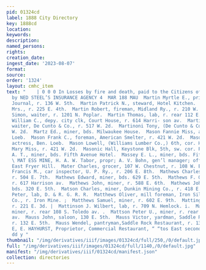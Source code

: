```yaml
---
pid: 01324cd
label: 1888 City Directory
key: 1888cd
location: 
keywords: 
description: 
named_persons: 
rights: 
creation_date: 
ingest_date: '2023-08-07'
format: 
source: 
order: '1324'
layout: cmhc_item
text: "    | 0 0 0 In Losses by fire and death, paid to the Citizens of 5 ) Leadville
  by NED STEEL’S INSURANCE AGENCY 4  MAR 188 MAU  Martin Myrtle E., printer, Leadville
  Journal, r. 136 W. 5th.  Martin Patrick N., steward, Hotel Kitchen.  Martin P. M.
  Mrs., r. 225 E. 4th.  Martin Robert, fireman, Midland Ry., r. 210 W. 4th.  Martin
  Simon, waiter, r. 1201 N. Poplar.  Martin Thomas, lab, r. rear 112 E. 4th.  Martin
  William C., depy. city clk, Court House, r. 614 Harri- son av.  Martinelli James,
  waiter, De Cunto & Co., r. 517 W. 2d.  Martinoni Tony, (De Cunto & Co.,) r. 106
  W. 2d.  Martz Ed., miner, bds. Milwaukee House.  Mason Fannie Miss, actress, Ben.
  Loeb.  Mason Frank C., foreman, American Smelter, r. 421 W. 2d.  Mason Lillie Miss,
  actress, Ben. Loeb.  Mason Lowell, (Williams Lumber Co.,) 6th, cor. Hemlock.  Mason
  Mary Miss, r. 421 W. 2d.  Masonic Hall, Keystone Blk, 5th, sw. cor. Poplar.  Massey
  A. T., miner, bds. Fifth Avenue Hotel.  Massey E. L., miner, bds. Fifth Avenue Hotel.
  \ MAT ESS MINE, H. A. W. Tabor, propr; A. V. Bohn, gen’l manager; office and mine,
  East Fryer Hill.  Mater Charles, grocer, 107 W. Chestnut, r. 108 W. Elm.  Mather
  Francis M., car inspector, U. P. Ry., r. 206 E. 8th.  Mathews Charles H., miner,
  r. 504 E. 7th.  Mathews Edward, miner, bds. 629 E. 5th.  Mathews F. O., physician,
  r. 617 Harrison av.  Mathews John, miner, r. 588 E. 6th.  Mathews John C., miner,
  bds. 320 E. 5th.  Matson Charles, miner, Dunkin Mining Co., r. 418 E. 3d.  Matson
  Peter, lab, D. & R. G. R. R.  Matthews Oliver, mill foreman, Iron Silver Mining
  Co., r. Iron Mine. ;  Matthews Samuel, miner, r. 602 E. 9th.  Mattingly Michael,
  r. 221 E. 3d. |  Mattinson J. Wilbert, lab, r. 709 N. Hemlock. i.  Mattson Isaac,
  miner, r. rear 108 S. Toledo av. .  Mattson Peter U., miner, r. rear 108 S. Toledo
  av.  Mauss John, saloon, 130 E. 5th.  Mauss Victor, yardman, Saddle Rock Restaurant,
  r. 132 E. 5th.  Mauss Wendel, pantryman,Saddle Rock Restaurant, r. 132 E. 5th  1
  E, E. HAYHURST, Proprietor, Commercial Restaurant, “ “tos East second Street.”        i
  dd y "
thumbnail: "/img/derivatives/iiif/images/01324cd/full/250,/0/default.jpg"
full: "/img/derivatives/iiif/images/01324cd/full/1140,/0/default.jpg"
manifest: "/img/derivatives/iiif/01324cd/manifest.json"
collection: directories
---
```

